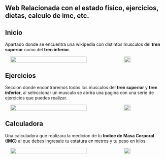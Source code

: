 ## Web Relacionada con el estado fisico, ejercicios, dietas, calculo de imc, etc.

## Inicio
Apartado donde se encuentra una wikipedia con distintos musculos del **tren superior** como del **tren inferior**.

<div style="display: inline-flex; flex-direction: row; justify-content: space-evenly; width: 100%;">
  <img src="https://user-images.githubusercontent.com/61121429/139375976-97401283-c75f-43ff-b2b3-fcee33e7318e.jpeg" width="70%"/>
  <img src="https://user-images.githubusercontent.com/61121429/139375968-44e89a5f-633e-4ed7-ba12-4e34f1b7c4be.png" width="20%"/>
</div>


## Ejercicios
Seccion donde encontraremos todos los musculos del **tren superior** y **tren inferior**, al seleccionar un musculo se abrira una pagina con una serie de ejercicios que puedes realizar.
<div style="display: inline-flex; flex-direction: row; justify-content: space-evenly; width: 100%;">
  <img src="https://user-images.githubusercontent.com/61121429/139541712-bebcc64e-63d5-463b-a8b3-7fca3e986c5d.jpeg" width="70%"/>
  <img src="https://user-images.githubusercontent.com/61121429/139541711-3402f403-1058-4446-8758-cc9b36aa0f86.png" width="20%"/>
</div>


## Calculadora
Una calculadora que realizara la medicion de tu **Indice de Masa Corporal (IMC)** al que debes ingresale tu estatura en metros y tu peso en kilos.
<div style="display: inline-flex; flex-direction: row; justify-content: space-evenly; width: 100%;">
  <img src="https://user-images.githubusercontent.com/61121429/139541825-8e8d0b70-9e9f-49f8-ac37-3c2f6c756d85.jpeg" width="70%"/>
  <img src="https://user-images.githubusercontent.com/61121429/139541821-70e1d30a-0a8a-41f0-a0cd-06589ecf15cb.png" width="20%"/>
</div>
